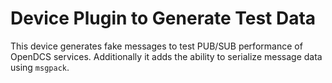 # Device Plugin to Generate Test Data

This device generates fake messages to test PUB/SUB performance of OpenDCS
services. Additionally it adds the ability to serialize message data using
`msgpack`.
